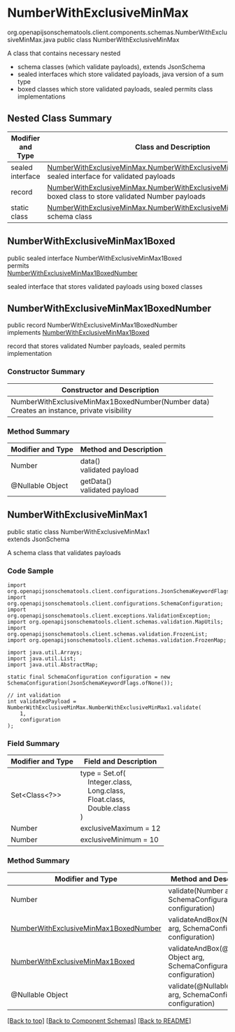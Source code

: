 # NumberWithExclusiveMinMax
org.openapijsonschematools.client.components.schemas.NumberWithExclusiveMinMax.java
public class NumberWithExclusiveMinMax<br>

A class that contains necessary nested
- schema classes (which validate payloads), extends JsonSchema
- sealed interfaces which store validated payloads, java version of a sum type
- boxed classes which store validated payloads, sealed permits class implementations

## Nested Class Summary
| Modifier and Type | Class and Description |
| ----------------- | ---------------------- |
| sealed interface | [NumberWithExclusiveMinMax.NumberWithExclusiveMinMax1Boxed](#numberwithexclusiveminmax1boxed)<br> sealed interface for validated payloads |
| record | [NumberWithExclusiveMinMax.NumberWithExclusiveMinMax1BoxedNumber](#numberwithexclusiveminmax1boxednumber)<br> boxed class to store validated Number payloads |
| static class | [NumberWithExclusiveMinMax.NumberWithExclusiveMinMax1](#numberwithexclusiveminmax1)<br> schema class |

## NumberWithExclusiveMinMax1Boxed
public sealed interface NumberWithExclusiveMinMax1Boxed<br>
permits<br>
[NumberWithExclusiveMinMax1BoxedNumber](#numberwithexclusiveminmax1boxednumber)

sealed interface that stores validated payloads using boxed classes

## NumberWithExclusiveMinMax1BoxedNumber
public record NumberWithExclusiveMinMax1BoxedNumber<br>
implements [NumberWithExclusiveMinMax1Boxed](#numberwithexclusiveminmax1boxed)

record that stores validated Number payloads, sealed permits implementation

### Constructor Summary
| Constructor and Description |
| --------------------------- |
| NumberWithExclusiveMinMax1BoxedNumber(Number data)<br>Creates an instance, private visibility |

### Method Summary
| Modifier and Type | Method and Description |
| ----------------- | ---------------------- |
| Number | data()<br>validated payload |
| @Nullable Object | getData()<br>validated payload |

## NumberWithExclusiveMinMax1
public static class NumberWithExclusiveMinMax1<br>
extends JsonSchema

A schema class that validates payloads

### Code Sample
```
import org.openapijsonschematools.client.configurations.JsonSchemaKeywordFlags;
import org.openapijsonschematools.client.configurations.SchemaConfiguration;
import org.openapijsonschematools.client.exceptions.ValidationException;
import org.openapijsonschematools.client.schemas.validation.MapUtils;
import org.openapijsonschematools.client.schemas.validation.FrozenList;
import org.openapijsonschematools.client.schemas.validation.FrozenMap;

import java.util.Arrays;
import java.util.List;
import java.util.AbstractMap;

static final SchemaConfiguration configuration = new SchemaConfiguration(JsonSchemaKeywordFlags.ofNone());

// int validation
int validatedPayload = NumberWithExclusiveMinMax.NumberWithExclusiveMinMax1.validate(
    1,
    configuration
);
```

### Field Summary
| Modifier and Type | Field and Description |
| ----------------- | ---------------------- |
| Set<Class<?>> | type = Set.of(<br/>&nbsp;&nbsp;&nbsp;&nbsp;Integer.class,<br/>&nbsp;&nbsp;&nbsp;&nbsp;Long.class,<br/>&nbsp;&nbsp;&nbsp;&nbsp;Float.class,<br/>&nbsp;&nbsp;&nbsp;&nbsp;Double.class<br/>)<br/> |
| Number | exclusiveMaximum = 12 |
| Number | exclusiveMinimum = 10 |

### Method Summary
| Modifier and Type | Method and Description |
| ----------------- | ---------------------- |
| Number | validate(Number arg, SchemaConfiguration configuration) |
| [NumberWithExclusiveMinMax1BoxedNumber](#numberwithexclusiveminmax1boxednumber) | validateAndBox(Number arg, SchemaConfiguration configuration) |
| [NumberWithExclusiveMinMax1Boxed](#numberwithexclusiveminmax1boxed) | validateAndBox(@Nullable Object arg, SchemaConfiguration configuration) |
| @Nullable Object | validate(@Nullable Object arg, SchemaConfiguration configuration) |

[[Back to top]](#top) [[Back to Component Schemas]](../../../README.md#Component-Schemas) [[Back to README]](../../../README.md)
